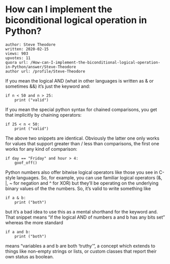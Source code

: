 # How can I implement the biconditional logical operation in Python?

	author: Steve Theodore
	written: 2020-02-15
	views: 903
	upvotes: 11
	quora url: /How-can-I-implement-the-biconditional-logical-operation-in-Python/answer/Steve-Theodore
	author url: /profile/Steve-Theodore


If you mean the logical AND (what in other languages is written as & or sometimes &&) it’s just the keyword and:

    if n < 50 and n > 25:
    	print ("valid")

If you mean the special python syntax for chained comparisons, you get that implicitly by chaining operators:

    if 25 < n < 50:
    	print ("valid")

The above two snippets are identical. Obviously the latter one only works for values that support greater than / less than comparisons, the first one works for any kind of comparison:

    if day == "Friday" and hour > 4:
    	goof_off()

Python numbers also offer bitwise logical operators like those you see in C-style languages. So, for example, you can use familiar logical operators (&, |, ~ for negation and ^ for XOR) but they’ll be operating on the underlying binary values of the the numbers. So, it’s valid to write something like

    if a & b:
    	print ("both")

but it’s a bad idea to use this as a mental shorthand for the keyword and. That snippet means “if the logical AND of numbers a and b has any bits set” whereas the more standard

    if a and b:
    	print ("both")

means “variables a and b are both ‘truthy’”, a concept which extends to things like non-empty strings or lists, or custom classes that report their own status as boolean.

